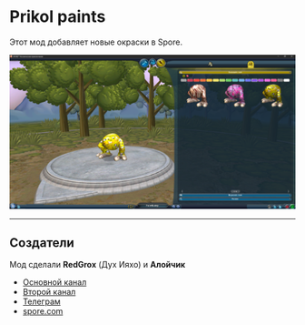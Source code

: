 # Prikol paints

Этот мод добавляет новые окраски в Spore.

![Prikol_paints](Prikol_paints.png)

___

## Создатели

Мод сделали **RedGrox** (Дух Ияхо) и **Алойчик**

+ [Основной канал](https://www.youtube.com/c/ДухИяхо)
+ [Второй канал](https://www.youtube.com/c/КрутойДухИяхо2013)
+ [Телеграм](https://t.me/SporeRedGroxMods)
+ [spore.com](http://www.spore.com/view/myspore/RedGrox)
